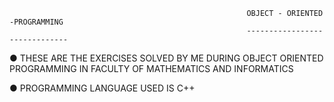                                                                        
                                                         OBJECT - ORIENTED -PROGRAMMING
                                                         ------------------------------


● THESE ARE THE  EXERCISES SOLVED BY ME DURING OBJECT ORIENTED PROGRAMMING IN FACULTY OF MATHEMATICS AND INFORMATICS

● PROGRAMMING LANGUAGE USED IS C++




